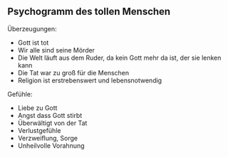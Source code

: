 ## Psychogramm des tollen Menschen

Überzeugungen:

- Gott ist tot
- Wir alle sind seine Mörder
- Die Welt läuft aus dem Ruder, da kein Gott mehr da ist, der sie lenken kann
- Die Tat war zu groß für die Menschen
- Religion ist erstrebenswert und lebensnotwendig


Gefühle:

- Liebe zu Gott
- Angst dass Gott stirbt
- Überwältigt von der Tat
- Verlustgefühle
- Verzweiflung, Sorge
- Unheilvolle Vorahnung



